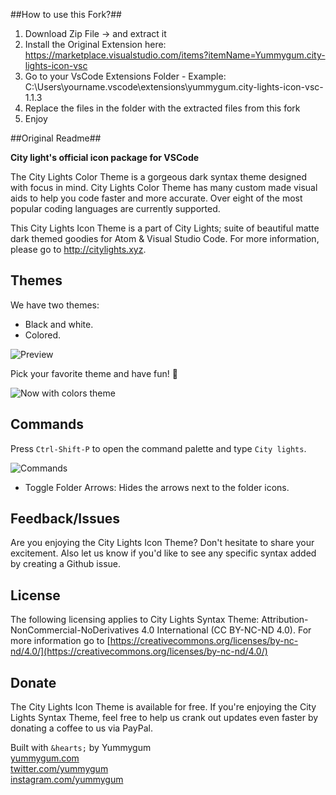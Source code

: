 ##How to use this Fork?##


1. Download Zip File -> and extract it 
2. Install the Original Extension here:  https://marketplace.visualstudio.com/items?itemName=Yummygum.city-lights-icon-vsc 
3. Go to your VsCode Extensions Folder - Example: C:\Users\yourname.vscode\extensions\yummygum.city-lights-icon-vsc-1.1.3
4. Replace the files in the folder with the extracted files from this fork
5. Enjoy 


##Original Readme##

**City light's official icon package for VSCode**

The City Lights Color Theme is a gorgeous dark syntax theme designed with focus in mind. City Lights Color Theme has many custom made visual aids to help you code faster and more accurate. Over eight of the most popular coding languages are currently supported.

This City Lights Icon Theme is a part of City Lights; suite of beautiful matte dark themed goodies for Atom & Visual Studio Code. For more information, please go to http://citylights.xyz.

## Themes
We have two themes:
- Black and white.
- Colored.

![Preview](https://raw.githubusercontent.com/yummygum/city-lights-icons-vsc/master/city-lights-icon-preview.gif)

Pick your favorite theme and have fun! :tada:

![Now with colors theme](/images/icon_themes.png)

## Commands
Press `Ctrl-Shift-P` to open the command palette and type `City lights`.

![Commands](/images/commands.png)

- Toggle Folder Arrows: Hides the arrows next to the folder icons.

## Feedback/Issues
Are you enjoying the City Lights Icon Theme? Don't hesitate to share your excitement. Also let us know if you'd like to see any specific syntax added by creating a Github issue. 

## License
The following licensing applies to City Lights Syntax Theme: Attribution-NonCommercial-NoDerivatives 4.0 International (CC BY-NC-ND 4.0). For more information go to [https://creativecommons.org/licenses/by-nc-nd/4.0/](https://creativecommons.org/licenses/by-nc-nd/4.0/)

## Donate
The City Lights Icon Theme is available for free. If you're enjoying the City Lights Syntax Theme, feel free to help us crank out updates even faster by donating a coffee to us via PayPal.

Built with `&hearts;` by Yummygum <br/>
[yummygum.com](https://yummygum.com) <br/>
[twitter.com/yummygum](http://twitter.com/yummygum) <br/>
[instagram.com/yummygum](https://instagram.com/yummygum) <br/>
